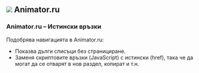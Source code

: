 ## ![](https://icons.duckduckgo.com/ip3/animator.ru.ico) Animator.ru

### Animator.ru – Истински връзки

Подобрява навигацията в Animator.ru:

* Показва дълги списъци без странициране.
* Заменя скриптовите връзки (JavaScript) с истински (href), така че да могат да се отварят в нов раздел, копират и т.н.
